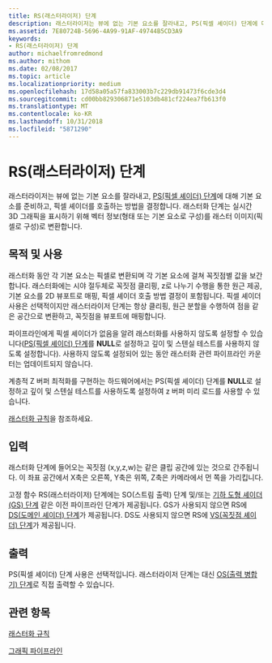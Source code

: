 ```yaml
---
title: RS(래스터라이저) 단계
description: 래스터라이저는 뷰에 없는 기본 요소를 잘라내고, PS(픽셀 셰이더) 단계에 대해 기본 요소를 준비하고, 픽셀 셰이더를 호출하는 방법을 결정합니다.
ms.assetid: 7E80724B-5696-4A99-91AF-49744B5CD3A9
keywords:
- RS(래스터라이저) 단계
author: michaelfromredmond
ms.author: mithom
ms.date: 02/08/2017
ms.topic: article
ms.localizationpriority: medium
ms.openlocfilehash: 17d58a05a57fa833003b7c229db91473f6cde3d4
ms.sourcegitcommit: cd00bb829306871e5103db481cf224ea7fb613f0
ms.translationtype: MT
ms.contentlocale: ko-KR
ms.lasthandoff: 10/31/2018
ms.locfileid: "5871290"
---
```

# <a name="rasterizer-rs-stage"></a>RS(래스터라이저) 단계


래스터라이저는 뷰에 없는 기본 요소를 잘라내고, [PS(픽셀 셰이더) 단계](pixel-shader-stage--ps-.md)에 대해 기본 요소를 준비하고, 픽셀 셰이더를 호출하는 방법을 결정합니다. 래스터화 단계는 실시간 3D 그래픽을 표시하기 위해 벡터 정보(형태 또는 기본 요소로 구성)를 래스터 이미지(픽셀로 구성)로 변환합니다.

## <a name="span-idpurposeandusesspanspan-idpurposeandusesspanspan-idpurposeandusesspanpurpose-and-uses"></a><span id="Purpose_and_uses"></span><span id="purpose_and_uses"></span><span id="PURPOSE_AND_USES"></span>목적 및 사용


래스터화 동안 각 기본 요소는 픽셀로 변환되며 각 기본 요소에 걸쳐 꼭짓점별 값을 보간합니다. 래스터화에는 시야 절두체로 꼭짓점 클리핑, z로 나누기 수행을 통한 원근 제공, 기본 요소를 2D 뷰포트로 매핑, 픽셀 셰이더 호출 방법 결정이 포함됩니다. 픽셀 셰이더 사용은 선택적이지만 래스터라이저 단계는 항상 클리핑, 원근 분할을 수행하여 점을 같은 공간으로 변환하고, 꼭짓점을 뷰포트에 매핑합니다.

파이프라인에게 픽셀 셰이더가 없음을 알려 래스터화를 사용하지 않도록 설정할 수 있습니다([PS(픽셀 셰이더) 단계](pixel-shader-stage--ps-.md)를 **NULL**로 설정하고 깊이 및 스텐실 테스트를 사용하지 않도록 설정합니다). 사용하지 않도록 설정되어 있는 동안 래스터화 관련 파이프라인 카운터는 업데이트되지 않습니다.

계층적 Z 버퍼 최적화를 구현하는 하드웨어에서는 PS(픽셀 셰이더) 단계를 **NULL**로 설정하고 깊이 및 스텐실 테스트를 사용하도록 설정하여 z 버퍼 미리 로드를 사용할 수 있습니다.

[래스터화 규칙](rasterization-rules.md)을 참조하세요.

## <a name="span-idinputspanspan-idinputspanspan-idinputspaninput"></a><span id="Input"></span><span id="input"></span><span id="INPUT"></span>입력


래스터화 단계에 들어오는 꼭짓점 (x,y,z,w)는 같은 클립 공간에 있는 것으로 간주됩니다. 이 좌표 공간에서 X축은 오른쪽, Y축은 위쪽, Z축은 카메라에서 먼 쪽을 가리킵니다.

고정 함수 RS(래스터라이저) 단계에는 SO(스트림 출력) 단계 및/또는 [기하 도형 셰이더(GS) 단계](geometry-shader-stage--gs-.md) 같은 이전 파이프라인 단계가 제공됩니다. GS가 사용되지 않으면 RS에 [DS(도메인 셰이더) 단계](domain-shader-stage--ds-.md)가 제공됩니다. DS도 사용되지 않으면 RS에 [VS(꼭짓점 셰이더) 단계](vertex-shader-stage--vs-.md)가 제공됩니다.

## <a name="span-idoutputspanspan-idoutputspanspan-idoutputspanoutput"></a><span id="Output"></span><span id="output"></span><span id="OUTPUT"></span>출력


PS(픽셀 셰이더) 단계 사용은 선택적입니다. 래스터라이저 단계는 대신 [OS(출력 병합기) 단계](output-merger-stage--om-.md)로 직접 출력할 수 있습니다.

## <a name="span-idrelated-topicsspanrelated-topics"></a><span id="related-topics"></span>관련 항목


[래스터화 규칙](rasterization-rules.md)

[그래픽 파이프라인](graphics-pipeline.md)

 

 




